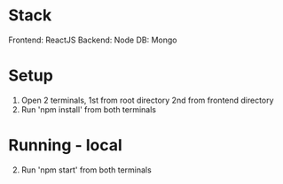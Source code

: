 # Stack
Frontend: ReactJS
Backend: Node
DB: Mongo

# Setup
1. Open 2 terminals, 1st from root directory 2nd from frontend directory
1. Run 'npm install' from both terminals

# Running - local
2. Run 'npm start' from both terminals